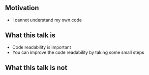 ## Motivation
- I cannot understand my own code

## What this talk is
- Code readability is important
- You can improve the code readability by taking some small steps


## What this talk is not